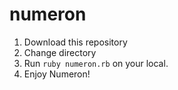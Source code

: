 # numeron
1. Download this repository
1. Change directory
1. Run `ruby numeron.rb` on your local.
1. Enjoy Numeron!
